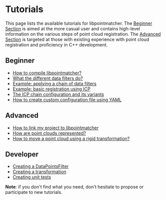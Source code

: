 Tutorials
=========

This page lists the available tutorials for libpointmatcher. The [Beginner Section](#beginner) is aimed at the more casual user and contains high-level information on the various steps of point cloud registration. The [Advanced Section](#advanced) is targeted at those with existing experience with point cloud registration and proficiency in C++ development.

Beginner<a name="beginner"></a>
---------

- [How to compile libpointmatcher?](Compilation.md)
- [What the different data filters do?](Datafilters.md)
- [Example: applying a chain of data filters](ApplyingDatafilters.md)
- [Example: basic registration using ICP](BasicRegistration.md)
- [The ICP chain configuration and its variants](DefaultICPConfig.md)
- [How to create custom configuration file using YAML](Configuration.md)

Advanced<a name="advanced"></a>
-------
- [How to link my project to libpointmatcher](LinkingProjects.md)
- [How are point clouds represented?](Pointclouds.md)
- [How to move a point cloud using a rigid transformation?](Transformations.md)

Developer<a name="developer"></a>
---------
- [Creating a DataPointsFilter](DataPointsFilterDev.md)
- [Creating a transformation](TransformationDev.md)
- [Creating unit tests](UnitTestDev.md)

**Note**: if you don't find what you need, don't hesitate to propose or participate to new tutorials. 
